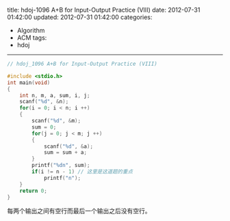 title: hdoj-1096 A+B for Input-Output Practice (VIII)
date: 2012-07-31 01:42:00
updated: 2012-07-31 01:42:00
categories:
  - Algorithm
  - ACM
tags:
  - hdoj
---

```c
// hdoj_1096 A+B for Input-Output Practice (VIII)

#include <stdio.h>
int main(void)
{
	int n, m, a, sum, i, j;
	scanf("%d", &n);
    for(i = 0; i < n; i ++)
    {
        scanf("%d", &m);
        sum = 0;
        for(j = 0; j < m; j ++)
        {
            scanf("%d", &a);
            sum = sum + a;
        }
        printf("%dn", sum);
        if(i != n - 1) // 这里是这道题的重点
            printf("n");    
    }
    return 0;
}
```

每两个输出之间有空行而最后一个输出之后没有空行。
